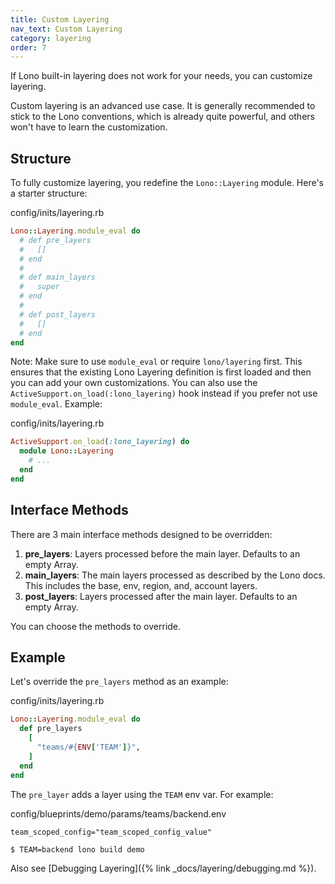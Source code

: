 ```yaml
---
title: Custom Layering
nav_text: Custom Layering
category: layering
order: 7
---
```


If Lono built-in layering does not work for your needs, you can customize layering.

Custom layering is an advanced use case. It is generally recommended to stick to the Lono conventions, which is already quite powerful, and others won't have to learn the customization.

## Structure

To fully customize layering, you redefine the `Lono::Layering` module. Here's a starter structure:

config/inits/layering.rb

```ruby
Lono::Layering.module_eval do
  # def pre_layers
  #   []
  # end
  #
  # def main_layers
  #   super
  # end
  #
  # def post_layers
  #   []
  # end
end
```

Note: Make sure to use `module_eval` or require `lono/layering` first. This ensures that the existing Lono Layering definition is first loaded and then you can add your own customizations. You can also use the `ActiveSupport.on_load(:lono_layering)` hook instead if you prefer not use `module_eval`. Example:

config/inits/layering.rb

```ruby
ActiveSupport.on_load(:lono_layering) do
  module Lono::Layering
    # ...
  end
end
```
## Interface Methods

There are 3 main interface methods designed to be overridden:

1. **pre_layers**: Layers processed before the main layer. Defaults to an empty Array.
2. **main_layers**: The main layers processed as described by the Lono docs. This includes the base, env, region, and, account layers.
3. **post_layers**: Layers processed after the main layer. Defaults to an empty Array.

You can choose the methods to override.

## Example

Let's override the `pre_layers` method as an example:

config/inits/layering.rb

```ruby
Lono::Layering.module_eval do
  def pre_layers
    [
      "teams/#{ENV['TEAM']}",
    ]
  end
end
```

The `pre_layer` adds a layer using the `TEAM` env var. For example:

config/blueprints/demo/params/teams/backend.env

    team_scoped_config="team_scoped_config_value"

    $ TEAM=backend lono build demo

Also see [Debugging Layering]({% link _docs/layering/debugging.md %}).
